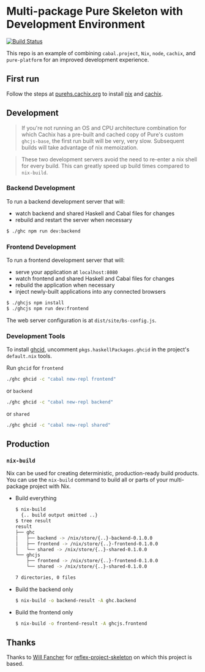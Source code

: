 # Multi-package Pure Skeleton with Development Environment

[![Build Status](https://travis-ci.org/grumply/pure-project-skeleton.svg?branch=master)](https://travis-ci.org/grumply/pure-project-skeleton)

This repo is an example of combining `cabal.project`, `Nix`, `node`, `cachix`, and `pure-platform` for an improved development experience.

## First run

Follow the steps at [purehs.cachix.org](https://purehs.cachix.org) to install [nix](https://nixos.org/nix/) and [cachix](https://cachix.org).

## Development

> If you're not running an OS and CPU architecture combination for which Cachix has a pre-built and cached copy of Pure's custom `ghcjs-base`, the first run built will be very, very slow. Subsequent builds will take advantage of nix memoization.

> These two development servers avoid the need to re-enter a nix shell for every build. This can greatly speed up build times compared to `nix-build`.

### Backend Development 

To run a backend development server that will:

- watch backend and shared Haskell and Cabal files for changes
- rebuild and restart the server when necessary

```bash
$ ./ghc npm run dev:backend
```

### Frontend Development

To run a frontend development server that will:

- serve your application at `localhost:8080` 
- watch frontend and shared Haskell and Cabal files for changes
- rebuild the application when necessary
- inject newly-built applications into any connected browsers

```bash
$ ./ghcjs npm install
$ ./ghcjs npm run dev:frontend
```

The web server configuration is at `dist/site/bs-config.js`.

### Development Tools

To install [ghcid](https://github.com/ndmitchell/ghcid), uncomment `pkgs.haskellPackages.ghcid` in the project's `default.nix` tools.

Run `ghcid` for `frontend`

```bash
./ghc ghcid -c "cabal new-repl frontend"
```

or `backend`

```bash
./ghc ghcid -c "cabal new-repl backend"
```

or `shared`

```bash
./ghc ghcid -c "cabal new-repl shared"
```

## Production

### `nix-build`

Nix can be used for creating deterministic, production-ready build products. You can use the `nix-build` command to build all or parts of your multi-package project with Nix.

- Build everything

  ```bash
  $ nix-build
    {.. build output omitted ..}
  $ tree result
  result
  ├── ghc
  │   ├── backend -> /nix/store/{..}-backend-0.1.0.0
  │   ├── frontend -> /nix/store/{..}-frontend-0.1.0.0
  │   └── shared -> /nix/store/{..}-shared-0.1.0.0
  └── ghcjs
      ├── frontend -> /nix/store/{..}-frontend-0.1.0.0
      └── shared -> /nix/store/{..}-shared-0.1.0.0

  7 directories, 0 files
  ```

- Build the backend only

  ```bash
  $ nix-build -o backend-result -A ghc.backend
  ```

- Build the frontend only

  ```bash
  $ nix-build -o frontend-result -A ghcjs.frontend
  ```

## Thanks

Thanks to [Will Fancher](https://github.com/elvishjerricco) for [reflex-project-skeleton](https://github.com/elvishjerricco/reflex-project-skeleton) on which this project is based.

